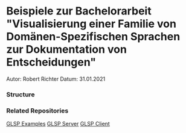 # Beispiele zur Bachelorarbeit "Visualisierung einer Familie von Domänen-Spezifischen Sprachen zur Dokumentation von Entscheidungen"
Autor: Robert Richter
Datum: 31.01.2021

### Structure


### Related Repositories
[GLSP Examples](https://github.com/rrcomtech/glsp-examples)
[GLSP Server](https://github.com/rrcomtech/glsp-server)
[GLSP Client](https://github.com/rrcomtech/glsp-client)
